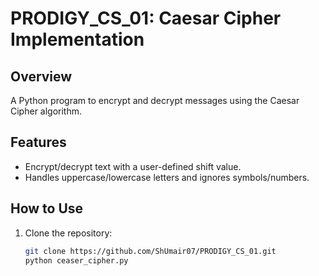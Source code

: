 # PRODIGY_CS_01: Caesar Cipher Implementation  
## Overview  
A Python program to encrypt and decrypt messages using the Caesar Cipher algorithm.  

## Features  
- Encrypt/decrypt text with a user-defined shift value.  
- Handles uppercase/lowercase letters and ignores symbols/numbers.  

## How to Use  
1. Clone the repository:  
   ```bash  
   git clone https://github.com/ShUmair07/PRODIGY_CS_01.git
   python ceaser_cipher.py
